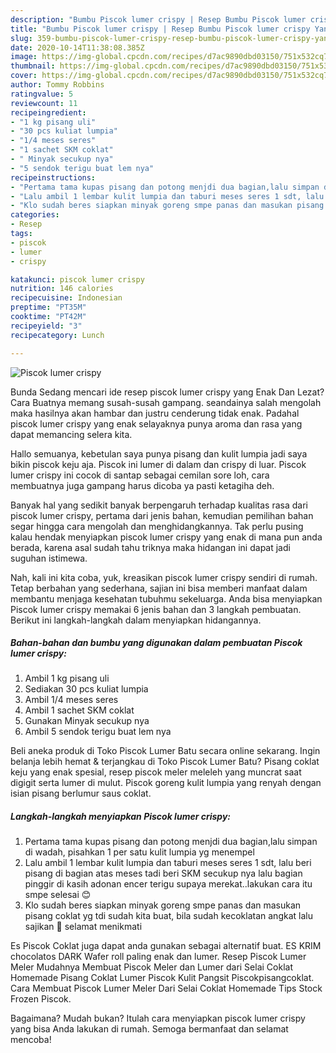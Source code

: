 ```yaml
---
description: "Bumbu Piscok lumer crispy | Resep Bumbu Piscok lumer crispy Yang Enak Dan Lezat"
title: "Bumbu Piscok lumer crispy | Resep Bumbu Piscok lumer crispy Yang Enak Dan Lezat"
slug: 359-bumbu-piscok-lumer-crispy-resep-bumbu-piscok-lumer-crispy-yang-enak-dan-lezat
date: 2020-10-14T11:38:08.385Z
image: https://img-global.cpcdn.com/recipes/d7ac9890dbd03150/751x532cq70/piscok-lumer-crispy-foto-resep-utama.jpg
thumbnail: https://img-global.cpcdn.com/recipes/d7ac9890dbd03150/751x532cq70/piscok-lumer-crispy-foto-resep-utama.jpg
cover: https://img-global.cpcdn.com/recipes/d7ac9890dbd03150/751x532cq70/piscok-lumer-crispy-foto-resep-utama.jpg
author: Tommy Robbins
ratingvalue: 5
reviewcount: 11
recipeingredient:
- "1 kg pisang uli"
- "30 pcs kuliat lumpia"
- "1/4 meses seres"
- "1 sachet SKM coklat"
- " Minyak secukup nya"
- "5 sendok terigu buat lem nya"
recipeinstructions:
- "Pertama tama kupas pisang dan potong menjdi dua bagian,lalu simpan di wadah, pisahkan 1 per satu kulit lumpia yg menempel"
- "Lalu ambil 1 lembar kulit lumpia dan taburi meses seres 1 sdt, lalu beri pisang di bagian atas meses tadi beri SKM secukup nya lalu bagian pinggir di kasih adonan encer terigu supaya merekat..lakukan cara itu smpe selesai 😊"
- "Klo sudah beres siapkan minyak goreng smpe panas dan masukan pisang coklat yg tdi sudah kita buat, bila sudah kecoklatan angkat lalu sajikan 🤗 selamat menikmati"
categories:
- Resep
tags:
- piscok
- lumer
- crispy

katakunci: piscok lumer crispy 
nutrition: 146 calories
recipecuisine: Indonesian
preptime: "PT35M"
cooktime: "PT42M"
recipeyield: "3"
recipecategory: Lunch

---
```



![Piscok lumer crispy](https://img-global.cpcdn.com/recipes/d7ac9890dbd03150/751x532cq70/piscok-lumer-crispy-foto-resep-utama.jpg)

Bunda Sedang mencari ide resep piscok lumer crispy yang Enak Dan Lezat? Cara Buatnya memang susah-susah gampang. seandainya salah mengolah maka hasilnya akan hambar dan justru cenderung tidak enak. Padahal piscok lumer crispy yang enak selayaknya punya aroma dan rasa yang dapat memancing selera kita.

Hallo semuanya, kebetulan saya punya pisang dan kulit lumpia jadi saya bikin piscok keju aja. Piscok ini lumer di dalam dan crispy di luar. Piscok lumer crispy ini cocok di santap sebagai cemilan sore loh, cara membuatnya juga gampang harus dicoba ya pasti ketagiha deh.

Banyak hal yang sedikit banyak berpengaruh terhadap kualitas rasa dari piscok lumer crispy, pertama dari jenis bahan, kemudian pemilihan bahan segar hingga cara mengolah dan menghidangkannya. Tak perlu pusing kalau hendak menyiapkan piscok lumer crispy yang enak di mana pun anda berada, karena asal sudah tahu triknya maka hidangan ini dapat jadi suguhan istimewa.


Nah, kali ini kita coba, yuk, kreasikan piscok lumer crispy sendiri di rumah. Tetap berbahan yang sederhana, sajian ini bisa memberi manfaat dalam membantu menjaga kesehatan tubuhmu sekeluarga. Anda bisa menyiapkan Piscok lumer crispy memakai 6 jenis bahan dan 3 langkah pembuatan. Berikut ini langkah-langkah dalam menyiapkan hidangannya.

<!--inarticleads1-->

##### Bahan-bahan dan bumbu yang digunakan dalam pembuatan Piscok lumer crispy:

1. Ambil 1 kg pisang uli
1. Sediakan 30 pcs kuliat lumpia
1. Ambil 1/4 meses seres
1. Ambil 1 sachet SKM coklat
1. Gunakan  Minyak secukup nya
1. Ambil 5 sendok terigu buat lem nya


Beli aneka produk di Toko Piscok Lumer Batu secara online sekarang. Ingin belanja lebih hemat &amp; terjangkau di Toko Piscok Lumer Batu? Pisang coklat keju yang enak spesial, resep piscok meler meleleh yang muncrat saat digigit serta lumer di mulut. Piscok goreng kulit lumpia yang renyah dengan isian pisang berlumur saus coklat. 

<!--inarticleads2-->

##### Langkah-langkah menyiapkan Piscok lumer crispy:

1. Pertama tama kupas pisang dan potong menjdi dua bagian,lalu simpan di wadah, pisahkan 1 per satu kulit lumpia yg menempel
1. Lalu ambil 1 lembar kulit lumpia dan taburi meses seres 1 sdt, lalu beri pisang di bagian atas meses tadi beri SKM secukup nya lalu bagian pinggir di kasih adonan encer terigu supaya merekat..lakukan cara itu smpe selesai 😊
1. Klo sudah beres siapkan minyak goreng smpe panas dan masukan pisang coklat yg tdi sudah kita buat, bila sudah kecoklatan angkat lalu sajikan 🤗 selamat menikmati


Es Piscok Coklat juga dapat anda gunakan sebagai alternatif buat. ES KRIM chocolatos DARK Wafer roll paling enak dan lumer. Resep Piscok Lumer Meler Mudahnya Membuat Piscok Meler dan Lumer dari Selai Coklat Homemade Pisang Coklat Lumer Piscok Kulit Pangsit Piscokpisangcoklat. Cara Membuat Piscok Lumer Meler Dari Selai Coklat Homemade Tips Stock Frozen Piscok. 

Bagaimana? Mudah bukan? Itulah cara menyiapkan piscok lumer crispy yang bisa Anda lakukan di rumah. Semoga bermanfaat dan selamat mencoba!
